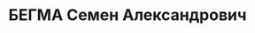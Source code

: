 ---
title: БЕГМА Семен Александрович
description: "Род. в 1908, Украина, Полтавская обл., Кременчугский р-н, с. Ракитное,\
  \ украинец, член ВКП(б). Проживал: Украинская ССР, г. Белополье, Верхне Пролетарская,\
  \ 66, кв. 2. Мастер подсобного цеха депо ст.Белополье \n  Арестован 09.09.1937.\
  \ Обв. по ст. 54-7-8-11 (участник правотроцкистской организации). Приговор: ВК ВС\
  \ СССР, 03.03.1938 – ВМН. Расстрелян 04.01.1938, г.Харьков. \n  Реабилитирован 02.12.1958"
---